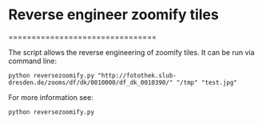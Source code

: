 # Reverse engineer zoomify tiles
================================

The script allows the reverse engineering of zoomify tiles. It can be run via command line:

	python reversezoomify.py "http://fotothek.slub-dresden.de/zooms/df/dk/0010000/df_dk_0010390/" "/tmp" "test.jpg"

For more information see:

	python reversezoomify.py
